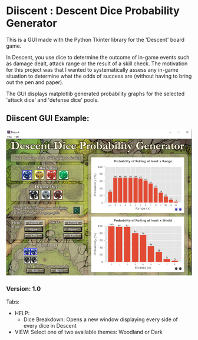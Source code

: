 # Diiscent : Descent Dice Probability Generator

This is a GUI made with the Python Tkinter library for the 'Descent' board game. 

In Descent, you use dice to determine the outcome of in-game events such as damage dealt, attack range or the result of a skill check. The motivation for this project was that I wanted to systematically assess any in-game situation to determine what the odds of success are (without having to bring out the pen and paper).

The GUI displays matplotlib generated probability graphs for the selected 'attack dice' and 'defense dice' pools. 

## Diiscent GUI Example:
<img width = "945" src = "https://github.com/DruizrGit/Diiscent/blob/master/Images/DiiscentExample.png">

### Version: 1.0

Tabs:
<ul>
  <li> 
    HELP: 
    <ul>
      <li> Dice Breakdown: Opens a new window displaying every side of every dice in Descent
    </ul>
  </li>
  <li>
    VIEW: Select one of two available themes: Woodland or Dark
  </li>
</ul>

